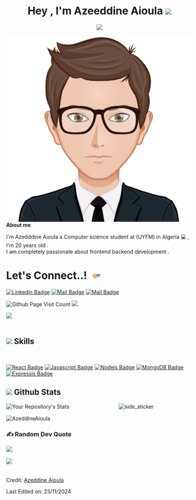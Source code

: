 <h1 align="center"><b>Hey , I'm Azeeddine Aioula </b><img src="https://media.giphy.com/media/hvRJCLFzcasrR4ia7z/giphy.gif" width="35"></h1>
<p align="center">
  <a href="https://github.com/DenverCoder1/readme-typing-svg"><img src="https://readme-typing-svg.herokuapp.com?font=Time+New+Roman&color=cyan&size=25&center=true&vCenter=true&width=600&height=100&lines=Hey!+It's+Azeddine+Aioula&hearts;++;Self-taught+Full+Stack+Web+Developer,;Love+to+learn+new+stuffs..<3"></a>
</p>

<!--

<p align="center">
## [![Typing SVG](https://readme-typing-svg.herokuapp.com?font=Architects+Daughter&color=0099DD&size=30&lines=Hey!+It's+Ben+Ismail+Aziz!;Computer+Science+Student;Full+Stack+Web+Developer;Freelancer;DS%20|%20AI%20|%20ML%20Enthusiastic;Always%20learning%20new%20things)](https://github.com/AzizBenIsmail) 
  </p> -->
  
<!--  Ceci mon Avatar-->
<img title="My Avatar" align="left" src="https://github.com/AzizBenIsmail/AzizBenIsmail/blob/main/assets/images/Aziz.png"  width="500px" alt="hi" >

<!--  About me -->
<!--## <picture><img src = "assets/about_me.gif" width = 50px></picture> **About me**-->
**About me**

I'm Azedddine Aioula a Computer science student at (UYFM) in Algeria 💻 , I'm 20 years old .<br>
I am completely passionate about frontend backend development .

<!-- Let's Connect..! -->
# <b> Let's Connect..!</b><img src="https://github.com/0xAbdulKhalid/0xAbdulKhalid/raw/main/assets/mdImages/handshake.gif" width ="50">

[![Linkedin Badge](https://img.shields.io/badge/-AzeeddineAioula-0e76a8?style=flat&labelColor=0e76a8&logo=linkedin&logoColor=white)](https://www.linkedin.com/in/azeddine-aioula-8b7128290/) 
[![Mail Badge](https://img.shields.io/badge/-@AzeeddineAioula-e84393?style=flat&labelColor=e84393&logo=instagram&logoColor=white)](https://www.instagram.com/azeddinehayoula/)
[![Mail Badge](https://img.shields.io/badge/-AzeeddineAioula-c0392b?style=flat&labelColor=c0392b&logo=gmail&logoColor=white)](mailto:azeddineaioula@gmail.com)


![Github Page Visit Count](https://komarev.com/ghpvc/?username=Aioula)
<img src="https://img.shields.io/badge/Age-20-blue" />

<!-- Ligne  -->
<img src="https://user-images.githubusercontent.com/73097560/115834477-dbab4500-a447-11eb-908a-139a6edaec5c.gif"><br><br>
<!-- TODO: Add last video link 

- 🔭 I’m currently working at @Toptal
- :computer: Most used line of code `git commit -m "Initial Commit"`
- 🤔 I’m looking for help with Outstanding Video ideas.
- 📫 How to reach me: azeddineaioula@gmail.com.
- 😄 Pronouns: Azeddine.
-->


<!-- Skills  -->
## <img src="https://media2.giphy.com/media/QssGEmpkyEOhBCb7e1/giphy.gif?cid=ecf05e47a0n3gi1bfqntqmob8g9aid1oyj2wr3ds3mg700bl&rid=giphy.gif" width ="25"><b> Skills</b>
<br>

<!-- TODO: Make technologies links takes you to repositories -->

[![React Badge](https://img.shields.io/badge/-React-61DBFB?style=for-the-badge&labelColor=black&logo=react&logoColor=61DBFB)](#) [![Javascript Badge](https://img.shields.io/badge/-Javascript-F0DB4F?style=for-the-badge&labelColor=black&logo=javascript&logoColor=F0DB4F)](#) [![Nodejs Badge](https://img.shields.io/badge/-Nodejs-3C873A?style=for-the-badge&labelColor=black&logo=node.js&logoColor=3C873A)](#) [![MongoDB Badge](https://img.shields.io/badge/-MongoDB-F0SS5r?style=for-the-badge&labelColor=black&logo=mongodb&logoColor=F0SS5r)](#) [![Expressjs Badge](https://img.shields.io/badge/-Express.js-000000?style=for-the-badge&logo=express&logoColor=ffffff)](#)

<!-- Github Stats   -->
## <img src="https://media.giphy.com/media/iY8CRBdQXODJSCERIr/giphy.gif" width="35"><b> Github Stats </b>
<img align="right" width=200px height=200px alt="side_sticker" src="https://media.giphy.com/media/TEnXkcsHrP4YedChhA/giphy.gif" />

![Your Repository's Stats](https://github-readme-stats.vercel.app/api/top-langs/?username=Aioula&show_icons=true&locale=en&layout=compact&langs_count=50&theme=algolia)
<p><img align="center" src="https://github-readme-streak-stats.herokuapp.com/?user=Aioula&&theme=algolia" alt="AzeddineAioula" /></p>

### ✍️ Random Dev Quote
![](https://quotes-github-readme.vercel.app/api?type=horizontal&theme=radical)

<!--<img src="https://user-images.githubusercontent.com/73097560/115834477-dbab4500-a447-11eb-908a-139a6edaec5c.gif"><br><br>
<div align="center" >

| Choose your language         | Flags                                                                                                              |
| -------------------------- | ---------------------------------------------------------------------------------------------------------------------- |
| [EN-US](./README.md)       | <img width="15%" alt="Node4Devs Logo" title="United States Flag (USA)" src="./assets/images/flags/USA.png" /> |
| [FR-FRA](./README-FR-FRA.md) | <img width="15%" alt="Node4Devs Logo" title="France Flag (FR)" src="./assets/images/flags/France.png" />        |
| [AR-SA](./README-AR-SA.md) | <img width="15%" alt="Node4Devs Logo" title="Saudi Flag (SA)" src="./assets/images/flags/saudi_ arabia.jpg" />        |

</div>
-->
<img src="https://user-images.githubusercontent.com/73097560/115834477-dbab4500-a447-11eb-908a-139a6edaec5c.gif"><br><br>

Credit: [Azeddine Aioula](https://github.com/Aioula) 

Last Edited on: 23/11/2024






